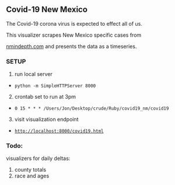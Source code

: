 ## Covid-19 New Mexico

The Covid-19 corona virus is expected to effect all of us.

This visualizer scrapes New Mexico specific cases from

[nmindepth.com](http://nmindepth.com/interactive-map-new-mexico-covid-19-cases/)
and presents the data as a timeseries.

### SETUP
1. run local server
  - `python -m SimpleHTTPServer 8000`
2. crontab set to run at 3pm
  - `0 15 * * * /Users/Jon/Desktop/crude/Ruby/covid19_nm/covid19`
3. visit visualization endpoint
  - [`http://localhost:8000/covid19.html`](http://localhost:8000/covid19.html)

### Todo:
visualizers for daily deltas:
1) county totals
2) race and ages
